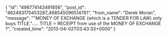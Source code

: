  {
   "id": "498774143491856",
   "post_id": "462493170453287_468545096514761",
   "from_name": "Derek Moran",
   "message": "\"MONEY OF EXCHANGE (which is a TENDER FOR LAW) only buys TITLE.\"..... TITLE = RECEIPT from use of the MONEY OF EXCHANGE ?",
   "created_time": "2013-04-02T03:43:33+0000"
 }
